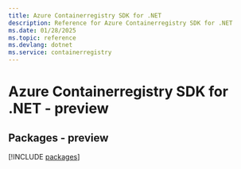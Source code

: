 ```yaml
---
title: Azure Containerregistry SDK for .NET
description: Reference for Azure Containerregistry SDK for .NET
ms.date: 01/28/2025
ms.topic: reference
ms.devlang: dotnet
ms.service: containerregistry
---
```

# Azure Containerregistry SDK for .NET - preview
## Packages - preview
[!INCLUDE [packages](containerregistry-index.md)]